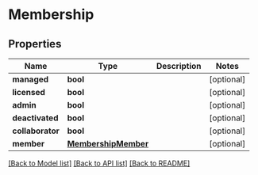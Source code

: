 # Membership

## Properties
Name | Type | Description | Notes
------------ | ------------- | ------------- | -------------
**managed** | **bool** |  | [optional] 
**licensed** | **bool** |  | [optional] 
**admin** | **bool** |  | [optional] 
**deactivated** | **bool** |  | [optional] 
**collaborator** | **bool** |  | [optional] 
**member** | [**MembershipMember**](MembershipMember.md) |  | [optional] 

[[Back to Model list]](../README.md#documentation-for-models) [[Back to API list]](../README.md#documentation-for-api-endpoints) [[Back to README]](../README.md)

